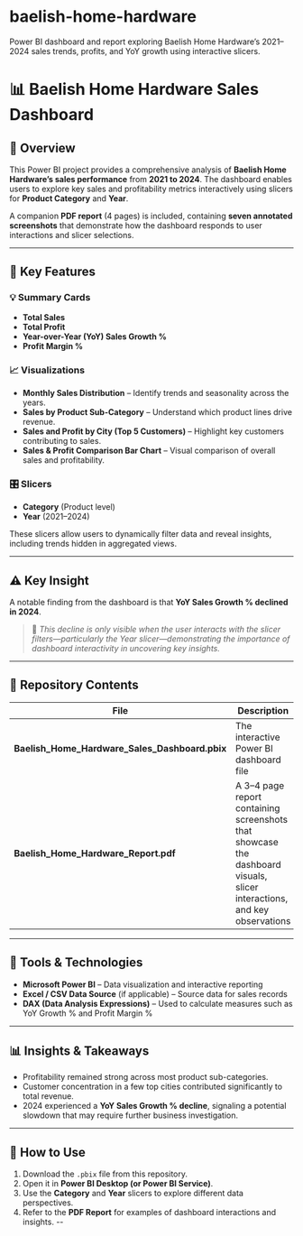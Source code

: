 # baelish-home-hardware
Power BI dashboard and report exploring Baelish Home Hardware’s 2021–2024 sales trends, profits, and YoY growth using interactive slicers.

# 📊 Baelish Home Hardware Sales Dashboard 

## 🧾 Overview

This Power BI project provides a comprehensive analysis of **Baelish Home Hardware’s sales performance** from **2021 to 2024**. The dashboard enables users to explore key sales and profitability metrics interactively using slicers for **Product Category** and **Year**.

A companion **PDF report** (4 pages) is included, containing **seven annotated screenshots** that demonstrate how the dashboard responds to user interactions and slicer selections.

---

## 🚀 Key Features

### 💡 Summary Cards

* **Total Sales**
* **Total Profit**
* **Year-over-Year (YoY) Sales Growth %**
* **Profit Margin %**

### 📈 Visualizations

* **Monthly Sales Distribution** – Identify trends and seasonality across the years.
* **Sales by Product Sub-Category** – Understand which product lines drive revenue.
* **Sales and Profit by City (Top 5 Customers)** – Highlight key customers contributing to sales.
* **Sales & Profit Comparison Bar Chart** – Visual comparison of overall sales and profitability.

### 🎛️ Slicers

* **Category** (Product level)
* **Year** (2021–2024)

These slicers allow users to dynamically filter data and reveal insights, including trends hidden in aggregated views.

---

## ⚠️ Key Insight

A notable finding from the dashboard is that **YoY Sales Growth % declined in 2024**.

> 📍 *This decline is only visible when the user interacts with the slicer filters—particularly the Year slicer—demonstrating the importance of dashboard interactivity in uncovering key insights.*

---

## 📁 Repository Contents

| File                                           | Description                                                                                                             |
| ---------------------------------------------- | ----------------------------------------------------------------------------------------------------------------------- |
| **Baelish_Home_Hardware_Sales_Dashboard.pbix** | The interactive Power BI dashboard file                                                                                 |
| **Baelish_Home_Hardware_Report.pdf**           | A 3–4 page report containing screenshots that showcase the dashboard visuals, slicer interactions, and key observations |

---

## 🧰 Tools & Technologies

* **Microsoft Power BI** – Data visualization and interactive reporting
* **Excel / CSV Data Source** (if applicable) – Source data for sales records
* **DAX (Data Analysis Expressions)** – Used to calculate measures such as YoY Growth % and Profit Margin %

---

## 📊 Insights & Takeaways

* Profitability remained strong across most product sub-categories.
* Customer concentration in a few top cities contributed significantly to total revenue.
* 2024 experienced a **YoY Sales Growth % decline**, signaling a potential slowdown that may require further business investigation.

---

## 🧩 How to Use

1. Download the `.pbix` file from this repository.
2. Open it in **Power BI Desktop (or Power BI Service)**.
3. Use the **Category** and **Year** slicers to explore different data perspectives.
4. Refer to the **PDF Report** for examples of dashboard interactions and insights.
--
